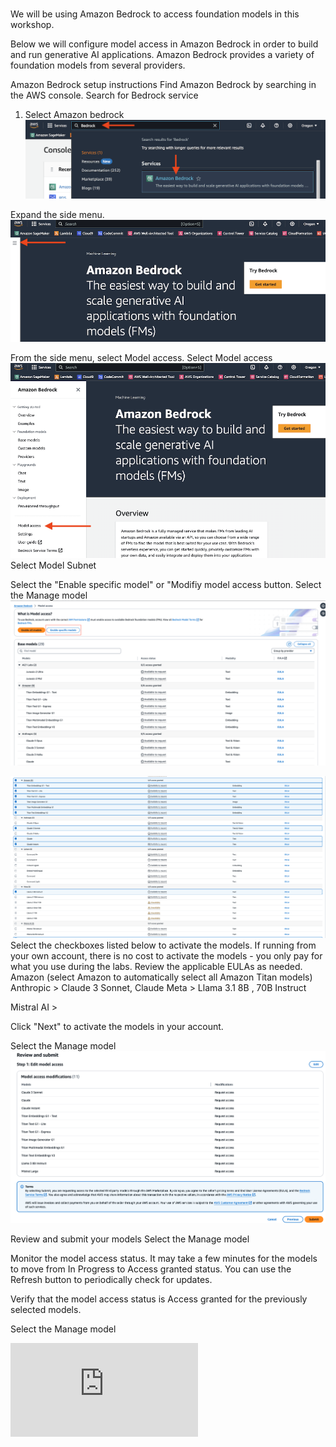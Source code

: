 # 

We will be using Amazon Bedrock  to access foundation models in this workshop.

Below we will configure model access in Amazon Bedrock in order to build and run generative AI applications. Amazon Bedrock provides a variety of foundation models from several providers.

Amazon Bedrock setup instructions
Find Amazon Bedrock by searching in the AWS console.
Search for Bedrock service
1. Select Amazon bedrock
![Screenshot for bedrock.](https://github.com/kaveerh/bedrock-mining-demo/blob/main/static/setup/bedrock-search.png)


Expand the side menu.
![Expand the side menu](https://github.com/kaveerh/bedrock-mining-demo/blob/main/static/setup/bedrock-menu-expand.png)



From the side menu, select Model access.
Select Model access
![Select Model access](https://github.com/kaveerh/bedrock-mining-demo/blob/main/static/setup/model-access-link.png)
Select Model Subnet



Select the "Enable specific model" or "Modifiy model access button.
Select the Manage model
![Select Model Subnet](https://github.com/kaveerh/bedrock-mining-demo/blob/main/static/setup/model-access-view-subset.png)

![Select Model Subnet](https://github.com/kaveerh/bedrock-mining-demo/blob/main/static/setup/model-access-select.png)
Select the checkboxes listed below to activate the models. If running from your own account, there is no cost to activate the models - you only pay for what you use during the labs. Review the applicable EULAs as needed.
Amazon (select Amazon to automatically select all Amazon Titan models)
Anthropic > Claude 3 Sonnet, Claude 
Meta > Llama 3.1 8B , 70B Instruct

Mistral AI > 

Click "Next" to activate the models in your account.

Select the Manage model
![Select Model Submit](https://github.com/kaveerh/bedrock-mining-demo/blob/main/static/setup/model-submit.png)

Review and submit your models
Select the Manage model

Monitor the model access status. It may take a few minutes for the models to move from In Progress to Access granted status. You can use the Refresh button to periodically check for updates.

Verify that the model access status is Access granted for the previously selected models.

Select the Manage model



![Start Workshop](https://github.com/kaveerh/bedrock-mining-demo/blob/main/content/1Introduction.md "Start Workshop")